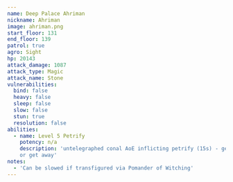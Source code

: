 ```yaml
---
name: Deep Palace Ahriman
nickname: Ahriman
image: ahriman.png
start_floor: 131
end_floor: 139
patrol: true
agro: Sight
hp: 20143
attack_damage: 1087
attack_type: Magic
attack_name: Stone
vulnerabilities:
  bind: false
  heavy: false
  sleep: false
  slow: false
  stun: true
  resolution: false
abilities:
  - name: Level 5 Petrify
    potency: n/a
    description: 'untelegraphed conal AoE inflicting petrify (15s) - get behind
    or get away'
notes:
  - 'Can be slowed if transfigured via Pomander of Witching'
---
```

